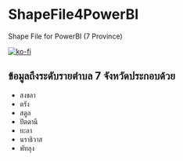 # ShapeFile4PowerBI
Shape File for PowerBI (7 Province)

[![ko-fi](https://ko-fi.com/img/githubbutton_sm.svg)](https://ko-fi.com/Q5Q78294Y)

## ข้อมูลถึงระดับรายตำบล 7 จังหวัดประกอบด้วย
- สงขลา
- ตรัง
- สตูล
- ปัตตานี
- ยะลา
- นราธิวาส
- พัทลุง
